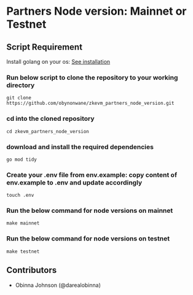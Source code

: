 # Partners Node version: Mainnet or Testnet
## Script Requirement

 Install golang on your os: [See installation](https://go.dev/doc/install)

### Run below script to clone the repository to your working directory

```
git clone https://github.com/obynonwane/zkevm_partners_node_version.git
```


### cd into the cloned repository
```
cd zkevm_partners_node_version
```

### download and install the required dependencies

```
go mod tidy
```

### Create your .env file from env.example: copy content of env.example to .env and update accordingly
```
touch .env
```

### Run the below command for node versions on mainnet

```
make mainnet
```

### Run the below command for node versions on testnet

```
make testnet
```

## Contributors
- Obinna Johnson (@darealobinna)
